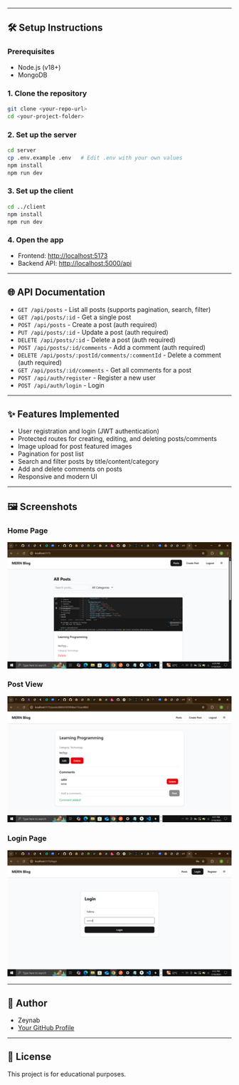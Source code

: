
---

## 🛠️ Setup Instructions

### Prerequisites
- Node.js (v18+)
- MongoDB

### 1. Clone the repository
```bash
git clone <your-repo-url>
cd <your-project-folder>
```

### 2. Set up the server
```bash
cd server
cp .env.example .env   # Edit .env with your own values
npm install
npm run dev
```

### 3. Set up the client
```bash
cd ../client
npm install
npm run dev
```

### 4. Open the app
- Frontend: [http://localhost:5173](http://localhost:5173)
- Backend API: [http://localhost:5000/api](http://localhost:5000/api)

---

## 🌐 API Documentation

- `GET /api/posts` - List all posts (supports pagination, search, filter)
- `GET /api/posts/:id` - Get a single post
- `POST /api/posts` - Create a post (auth required)
- `PUT /api/posts/:id` - Update a post (auth required)
- `DELETE /api/posts/:id` - Delete a post (auth required)
- `POST /api/posts/:id/comments` - Add a comment (auth required)
- `DELETE /api/posts/:postId/comments/:commentId` - Delete a comment (auth required)
- `GET /api/posts/:id/comments` - Get all comments for a post
- `POST /api/auth/register` - Register a new user
- `POST /api/auth/login` - Login

---

## ✨ Features Implemented

- User registration and login (JWT authentication)
- Protected routes for creating, editing, and deleting posts/comments
- Image upload for post featured images
- Pagination for post list
- Search and filter posts by title/content/category
- Add and delete comments on posts
- Responsive and modern UI

---

## 🖼️ Screenshots

### Home Page
![Home Page](screenshots/home.png)
### Post View
![Post View](screenshots/post.png)
### Login Page
![Login](screenshots/login.png)

---

## 🙌 Author

- Zeynab
- [Your GitHub Profile](https://github.com/zeynab1333)

---

## 📄 License

This project is for educational purposes.